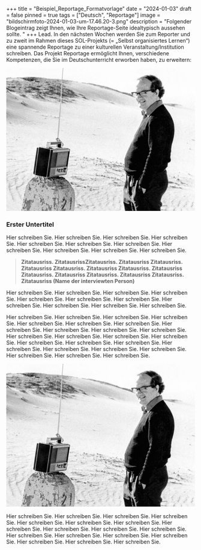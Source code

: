 +++
title = "Beispiel_Reportage_Formatvorlage"
date = "2024-01-03"
draft = false
pinned = true
tags = ["Deutsch", "Reportage"]
image = "bildschirmfoto-2024-01-03-um-17.46.20-3.png"
description = "Folgender Blogeintrag zeigt Ihnen, wie Ihre Reportage-Seite idealtypisch aussehen sollte. "
+++
Lead. In den nächsten Wochen werden Sie zum Reporter und zu zweit im Rahmen dieses SOL-Projekts (= „Selbst organisiertes Lernen“) eine spannende Reportage zu einer kulturellen Veranstaltung/Institution schreiben. Das Projekt Reportage ermöglicht Ihnen, verschiedene Kompetenzen, die Sie im Deutschunterricht erworben haben, zu erweitern:

![Journalismus-Legende Arnold Hottinger in der Tafilalet-Wüste bei Erfoud  in Marokko (verfügbar unter <www.nzz.ch> Stand 1.2.2016)](bildschirmfoto-2024-01-03-um-17.46.20-3.png "Journalismus-Legende Arnold Hottinger in der Tafilalet-Wüste bei Erfoud  in Marokko (verfügbar unter <www.nzz.ch> Stand 1.2.2016)")



### **Erster Untertitel**

Hier schreiben Sie. Hier schreiben Sie. Hier schreiben Sie. Hier schreiben Sie. Hier schreiben Sie. Hier schreiben Sie. Hier schreiben Sie. Hier schreiben Sie. Hier schreiben Sie. Hier schreiben Sie. Hier schreiben Sie. 

> **Zitatausriss. ZitatausrissZitatausriss. Zitatausriss Zitatausriss. Zitatausriss Zitatausriss. Zitatausriss Zitatausriss. Zitatausriss Zitatausriss. Zitatausriss Zitatausriss. Zitatausriss Zitatausriss. Zitatausriss  (Name der interviewten Person)**

Hier schreiben Sie. Hier schreiben Sie. Hier schreiben Sie. Hier schreiben Sie. Hier schreiben Sie. Hier schreiben Sie. Hier schreiben Sie. Hier schreiben Sie. Hier schreiben Sie. Hier schreiben Sie. Hier schreiben Sie. 

Hier schreiben Sie. Hier schreiben Sie. Hier schreiben Sie. Hier schreiben Sie. Hier schreiben Sie. Hier schreiben Sie. Hier schreiben Sie. Hier schreiben Sie. Hier schreiben Sie. Hier schreiben Sie. Hier schreiben Sie. Hier schreiben Sie. Hier schreiben Sie. Hier schreiben Sie. Hier schreiben Sie. Hier schreiben Sie. Hier schreiben Sie. Hier schreiben Sie. Hier schreiben Sie. Hier schreiben Sie. Hier schreiben Sie. Hier schreiben Sie. Hier schreiben Sie. Hier schreiben Sie. Hier schreiben Sie. 

![Journalismus-Legende Arnold Hottinger in der Tafilalet-Wüste bei Erfoud  in Marokko (verfügbar unter <www.nzz.ch> Stand 1.2.2016)](bildschirmfoto-2024-01-03-um-17.46.20-3.png "Journalismus-Legende Arnold Hottinger in der Tafilalet-Wüste bei Erfoud  in Marokko (verfügbar unter <www.nzz.ch> Stand 1.2.2016)")

Hier schreiben Sie. Hier schreiben Sie. Hier schreiben Sie. Hier schreiben Sie. Hier schreiben Sie. Hier schreiben Sie. Hier schreiben Sie. Hier schreiben Sie. Hier schreiben Sie. Hier schreiben Sie. Hier schreiben Sie. Hier schreiben Sie. Hier schreiben Sie. Hier schreiben Sie. Hier schreiben Sie. Hier schreiben Sie. Hier schreiben Sie. Hier schreiben Sie.